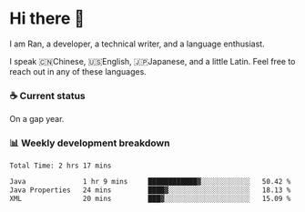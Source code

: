 # Hi there 👋

I am Ran, a developer, a technical writer, and a language enthusiast.

I speak 🇨🇳Chinese, 🇺🇸English, 🇯🇵Japanese, and a little Latin. Feel free to reach out in any of these languages.

<!-- [LinkedIn]() | [Twitter]() | [📧]() -->

### ☕ Current status

On a gap year.

### 📊 Weekly development breakdown

<!--START_SECTION:waka-->

```txt
Total Time: 2 hrs 17 mins

Java              1 hr 9 mins     ████████████▓░░░░░░░░░░░░   50.42 %
Java Properties   24 mins         ████▓░░░░░░░░░░░░░░░░░░░░   18.13 %
XML               20 mins         ███▓░░░░░░░░░░░░░░░░░░░░░   15.09 %
```

<!--END_SECTION:waka-->
